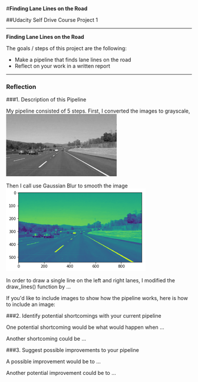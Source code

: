 #**Finding Lane Lines on the Road** 

##Udacity Self Drive Course Project 1

---

**Finding Lane Lines on the Road**

The goals / steps of this project are the following:
* Make a pipeline that finds lane lines on the road
* Reflect on your work in a written report


[//]: # (Image References)

[image1]: ./examples/grayscale.jpg "Grayscale"
[blurImage]: ./middle_steps/blur.png "Gaussian Blur"

---

### Reflection

###1. Description of this Pipeline 

My pipeline consisted of 5 steps. 
First, I converted the images to grayscale,
![gray image][image1]

Then I call use Gaussian Blur to smooth the image
![Blur Image][blurImage]

In order to draw a single line on the left and right lanes, I modified the draw_lines() function by ...

If you'd like to include images to show how the pipeline works, here is how to include an image: 



###2. Identify potential shortcomings with your current pipeline


One potential shortcoming would be what would happen when ... 

Another shortcoming could be ...


###3. Suggest possible improvements to your pipeline

A possible improvement would be to ...

Another potential improvement could be to ...
